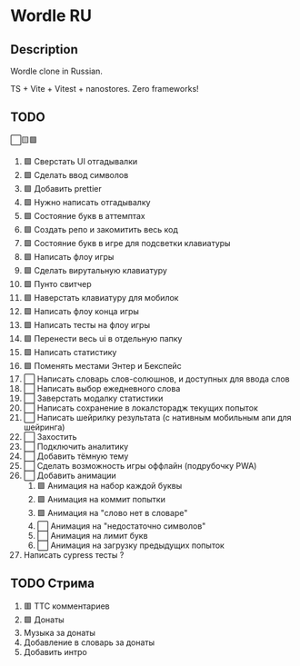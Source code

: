 # Wordle RU

## Description

Wordle clone in Russian.

TS + Vite + Vitest + nanostores. Zero frameworks!

## TODO

⬜🟨🟩

1. 🟩 Сверстать UI отгадывалки
1. 🟩 Сделать ввод символов
1. 🟩 Добавить prettier
1. 🟩 Нужно написать отгадывалку
1. 🟩 Состояние букв в аттемптах
1. 🟩 Создать репо и закомитить весь код
1. 🟩 Состояние букв в игре для подсветки клавиатуры
1. 🟩 Написать флоу игры
1. 🟩 Сделать вирутальную клавиатуру
1. 🟩 Пунто свитчер
1. 🟩 Наверстать клавиатуру для мобилок
1. 🟩 Написать флоу конца игры
1. 🟩 Написать тесты на флоу игры
1. 🟩 Перенести весь ui в отдельную папку
1. 🟩 Написать статистику
1. 🟩 Поменять местами Энтер и Бекспейс
1. ⬜ Написать словарь слов-солюшнов, и доступных для ввода слов
1. ⬜ Написать выбор ежедневного слова
1. ⬜ Заверстать модалку статистики
1. ⬜ Написать сохранение в локалсторадж текущих попыток
1. ⬜ Написать шейрилку результата (с нативным мобильным апи для шейринга)
1. ⬜ Захостить
1. ⬜ Подключить аналитику
1. ⬜ Добавить тёмную тему
1. ⬜ Сделать возможность игры оффлайн (подрубочку PWA)
1. ⬜ Добавить анимации
   1. 🟩 Анимация на набор каждой буквы
   2. 🟩 Анимация на коммит попытки
   3. 🟩 Анимация на "слово нет в словаре"
   4. ⬜ Анимация на "недостаточно символов"
   5. ⬜ Анимация на лимит букв
   6. ⬜ Анимация на загрузку предыдущих попыток
1. Написать cypress тесты ?

## TODO Стрима

1. 🟥 ТТС комментариев
1. 🟩 Донаты
1. Музыка за донаты
1. Добавление в словарь за донаты
1. Добавить интро

